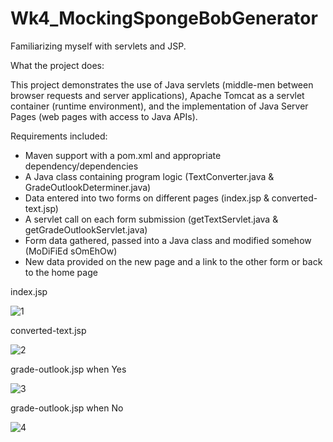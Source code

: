 # Wk4_MockingSpongeBobGenerator
Familiarizing myself with servlets and JSP.

What the project does:

This project demonstrates the use of Java servlets (middle-men between browser requests and server applications), Apache Tomcat as a servlet container (runtime environment), and the implementation of Java Server Pages (web pages with access to Java APIs). 

Requirements included:
- Maven support with a pom.xml and appropriate dependency/dependencies
- A Java class containing program logic (TextConverter.java & GradeOutlookDeterminer.java)
- Data entered into two forms on different pages (index.jsp & converted-text.jsp)
- A servlet call on each form submission (getTextServlet.java & getGradeOutlookServlet.java)
- Form data gathered, passed into a Java class and modified somehow (MoDiFiEd sOmEhOw)
- New data provided on the new page and a link to the other form or back to the home page

index.jsp

![1](https://user-images.githubusercontent.com/84937675/153621983-b0b9162f-30a7-4b8f-84c9-0aee51ae2fc0.jpg)

converted-text.jsp

![2](https://user-images.githubusercontent.com/84937675/153621945-d6c61948-f3ae-4ea8-886e-614e6e705de4.jpg)

grade-outlook.jsp when Yes

![3](https://user-images.githubusercontent.com/84937675/153621947-54255907-2c46-46af-aa0b-a4190341fb19.jpg)

grade-outlook.jsp when No

![4](https://user-images.githubusercontent.com/84937675/153621948-d5a46cca-86b4-4ad2-84bd-84f2bd698cf8.jpg)
